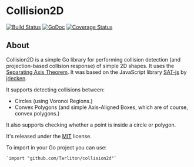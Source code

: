 Collision2D
======

[![Build Status](https://travis-ci.org/Tarliton/collision2d.svg?branch=master)](https://travis-ci.org/Tarliton/collision2d)
[![GoDoc](https://godoc.org/github.com/Tarliton/collision2d?status.svg)](https://godoc.org/github.com/Tarliton/collision2d)
[![Coverage Status](https://coveralls.io/repos/github/Tarliton/collision2d/badge.svg?branch=master)](https://coveralls.io/github/Tarliton/collision2d?branch=master)

About
-----

Collision2D is a simple Go library for performing collision detection (and projection-based collision response) of simple 2D shapes.  It uses the [Separating Axis Theorem](http://en.wikipedia.org/wiki/Hyperplane_separation_theorem). It was based on the JavaScript library [SAT-js](https://github.com/jriecken/sat-js) by [jriecken](https://github.com/jriecken).

It supports detecting collisions between:
 - Circles (using Voronoi Regions.)
 - Convex Polygons (and simple Axis-Aligned Boxes, which are of course, convex polygons.)

It also supports checking whether a point is inside a circle or polygon.

It's released under the [MIT](http://en.wikipedia.org/wiki/MIT_License) license.

To import in your Go project you can use:

    `import "github.com/Tarliton/collision2d"`